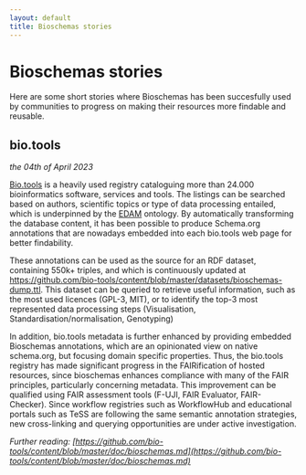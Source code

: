 ```yaml
---
layout: default
title: Bioschemas stories
---
```

# Bioschemas stories

Here are some short stories where Bioschemas has been succesfully used by communities to progress on making their resources more findable and reusable. 

## bio.tools
*the 04th of April 2023*

[Bio.tools](http://bio.tools) is a heavily used registry cataloguing more than 24.000 bioinformatics software, services  and tools. The listings can be searched based on authors, scientific topics or type of data processing entailed, which is underpinned by the [EDAM](http://edamontology.org) ontology. By automatically transforming the database content, it has been possible to produce Schema.org annotations that are nowadays embedded into each bio.tools web page for better findability. 

These annotations can be used as the source for an RDF dataset, containing 550k+ triples, and  which is continuously updated at https://github.com/bio-tools/content/blob/master/datasets/bioschemas-dump.ttl. This dataset can be queried to retrieve useful information, such as the most used licences (GPL-3, MIT), or to identify the top-3 most represented data processing steps  (Visualisation, Standardisation/normalisation, Genotyping)

In addition, bio.tools metadata is further enhanced by providing embedded Bioschemas annotations, which are an opinionated view on native schema.org, but focusing domain specific properties. Thus, the bio.tools registry has made significant progress in the FAIRification of hosted resources, since bioschemas enhances compliance with many of the FAIR principles, particularly concerning metadata. This improvement can be qualified using FAIR assessment tools (F-UJI, FAIR Evaluator, FAIR-Checker). Since workflow registries such as WorkflowHub and educational portals such as TeSS are following the same semantic annotation strategies, new cross-linking and querying opportunities are under active investigation. 

*Further reading: [https://github.com/bio-tools/content/blob/master/doc/bioschemas.md](https://github.com/bio-tools/content/blob/master/doc/bioschemas.md)*

